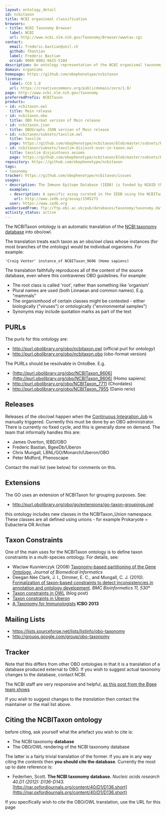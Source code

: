 ```yaml
---
layout: ontology_detail
id: ncbitaxon
title: NCBI organismal classification
browsers:
- title: NCBI Taxonomy Browser
  label: NCBI
  url: http://www.ncbi.nlm.nih.gov/Taxonomy/Browser/wwwtax.cgi
contact:
  email: frederic.bastian@unil.ch
  github: fbastian
  label: Frederic Bastian
  orcid: 0000-0002-9415-5104
description: An ontology representation of the NCBI organismal taxonomy
domain: organisms
homepage: https://github.com/obophenotype/ncbitaxon
license:
  label: CC0 1.0
  url: https://creativecommons.org/publicdomain/zero/1.0/
page: http://www.ncbi.nlm.nih.gov/taxonomy
preferredPrefix: NCBITaxon
products:
- id: ncbitaxon.owl
  title: Main release
- id: ncbitaxon.obo
  title: OBO Format version of Main release
- id: ncbitaxon.json
  title: OBOGraphs JSON version of Main release
- id: ncbitaxon/subsets/taxslim.owl
  title: taxslim
  page: https://github.com/obophenotype/ncbitaxon/blob/master/subsets/README.md
- id: ncbitaxon/subsets/taxslim-disjoint-over-in-taxon.owl
  title: taxslim disjointness axioms
  page: https://github.com/obophenotype/ncbitaxon/blob/master/subsets/README.md
repository: https://github.com/obophenotype/ncbitaxon
tags:
- taxonomy
tracker: https://github.com/obophenotype/ncbitaxon/issues
usages:
- description: The Immune Epitope Database (IEDB) is funded by NIAID that catalogs experimental data on antibody and T cell epitopes studied in humans, non-human primates, and other animal species in the context of infectious disease, allergy, autoimmunity and transplantation.
  examples:
  - description: A specific assay curated in the IEDB using the NCBITaxon:520 Bordetella pertussis as the source organism.
    url: http://www.iedb.org/assay/1505273
  user: https://www.iedb.org
wasDerivedFrom: ftp://ftp.ebi.ac.uk/pub/databases/taxonomy/taxonomy.dat
activity_status: active
---
```


The NCBITaxon ontology is an automatic translation of the [NCBI taxonomy database](http://www.ncbi.nlm.nih.gov/taxonomy) into obo/owl.

The translation treats each taxon as an obo/owl class whose instances (for most branches of the ontology) would be individual organisms. For example:

    'Craig Venter' instance_of NCBITaxon_9606 (Homo sapiens)

The translation faithfully reproduces all of the content of the source database, even where this contravenes OBO guidelines. For example:

 * The root class is called 'root', rather than something like 'organism'
 * Plural names are used (both Linnaean and common names). E.g. "mammals"
 * The organismhood of certain classes might be contested - either biologically ("viruses") or ontologically ("environmental samples")
 * Synonyms may include quotation marks as part of the text

## PURLs

The purls for this ontology are:

 * http://purl.obolibrary.org/obo/ncbitaxon.owl (official purl for *ontology*)
 * http://purl.obolibrary.org/obo/ncbitaxon.obo (obo-format version)

The PURLs should be resolvable in OntoBee. E.g.

 * [http://purl.obolibrary.org/obo/NCBITaxon_9606](http://purl.obolibrary.org/obo/NCBITaxon_9606) (Homo sapiens)
 * http://purl.obolibrary.org/obo/NCBITaxon_7711 (Chordates)
 * http://purl.obolibrary.org/obo/NCBITaxon_7955 (Danio rerio)

## Releases

Releases of the obo/owl happen when the [Continuous Integration
Job](http://build.berkeleybop.org/job/build-ncbitaxon/) is manually
triggered. Currently this must be done by an OBO administrator. There
is currently no fixed cycle, and this is generally done on demand. The
team that informally handles this are:

 * James Overton, IEBD/OBO
 * Frederic Bastian, BgeeDb/Uberon
 * Chris Mungall, LBNL/GO/Monarch/Uberon/OBO
 * Peter Midford, Phenoscape

Contact the mail list (see below) for comments on this.

## Extensions

The GO uses an extension of NCBITaxon for grouping purposes. See:

* http://purl.obolibrary.org/obo/go/extensions/go-taxon-groupings.owl

this ontology includes new classes in the NCBITaxon_Union namespace. These classes are all defined using unions - for example Prokaryote = Eubacteria OR Archae

## Taxon Constraints

One of the main uses for the NCBITaxon ontology is to define taxon constraints in a multi-species ontology. For details, see:

 * Waclaw Kusnierczyk (2008) [Taxonomy-based partitioning of the Gene Ontology](https://doi.org/10.1016/j.jbi.2007.07.007), *Journal of Biomedical Informatics*
 * Deegan Née Clark, J. I., Dimmer, E. C., and Mungall, C. J. (2010). [Formalization of taxon-based constraints to detect inconsistencies in annotation and ontology development](http://www.biomedcentral.com/1471-2105/11/530). *BMC Bioinformatics 11, 530**
 * [Taxon constraints in OWL](http://douroucouli.wordpress.com/2012/04/24/taxon-constraints-in-owl) (blog post)
 * [Taxon constraints in Uberon](https://github.com/obophenotype/uberon/wiki/Taxon-constraints)
 * [A Taxonomy for Immunologists](http://ceur-ws.org/Vol-1060/icbo2013_submission_76.pdf) **ICBO 2013**

## Mailing Lists

 * https://lists.sourceforge.net/lists/listinfo/obo-taxonomy
 * http://groups.google.com/group/obo-taxonomy

## Tracker

Note that this differs from other OBO ontologies in that it is a
translation of a database produced external to OBO. If you wish to
suggest actual taxonomy changes to the database, contact NCBI.

The NCBI staff are very responsive and helpful, [as this post from the Bgee team shows](https://bgeedb.wordpress.com/2013/05/29/new-taxon-dipnotetrapodomorpha-in-ncbi-taxonomy/)

If you wish to suggest changes to the *translation* then contact the
maintainer or the mail list above.

## Citing the NCBITaxon ontology

before citing, ask yourself what the artefact you wish to cite is:

 * The NCBI taxonomy **database**
 * The OBO/OWL rendering of the NCBI taxonomy database

The latter is a fairly trivial translation of the former. If you are in any way citing the *contents* then **you should cite the database**. Currently the most up to date reference is:

 * Federhen, Scott. **The NCBI taxonomy database.** *Nucleic acids research 40.D1 (2012): D136-D143.* [http://nar.oxfordjournals.org/content/40/D1/D136.short](http://nar.oxfordjournals.org/content/40/D1/D136.short)

If you specifically wish to cite the OBO/OWL translation, use the URL for this page

